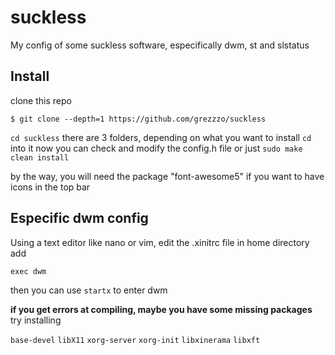 # suckless
My config of some suckless software, especifically dwm, st and slstatus
## Install
clone this repo

`$ git clone --depth=1 https://github.com/grezzzo/suckless`

`cd suckless`
there are 3 folders, depending on what you want to install `cd` into it
now you can check and modify the config.h file or just `sudo make clean install`

by the way, you will need the package "font-awesome5" if you want to have icons in the top bar

## Especific dwm config
Using a text editor like nano or vim, edit the .xinitrc file in home directory add

`exec dwm`

then you can use `startx` to enter dwm

**if you get errors at compiling, maybe you have some missing packages**
try installing

`base-devel`
`libX11`
`xorg-server`
`xorg-init`
`libxinerama`
`libxft`
